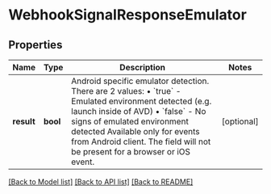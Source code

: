 # WebhookSignalResponseEmulator

## Properties
Name | Type | Description | Notes
------------ | ------------- | ------------- | -------------
**result** | **bool** | Android specific emulator detection. There are 2 values: • &#x60;true&#x60; - Emulated environment detected (e.g. launch inside of AVD) • &#x60;false&#x60; - No signs of emulated environment detected Available only for events from Android client. The field will not be present for a browser or iOS event.  | [optional] 

[[Back to Model list]](../README.md#documentation-for-models) [[Back to API list]](../README.md#documentation-for-api-endpoints) [[Back to README]](../README.md)

